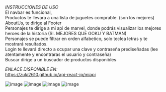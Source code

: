 


*INSTRUCCIONES DE USO* <br/>
El navbar es funcional, <br/>
Productos te llevara a una lista de juguetes comprable. (son los mejores) <br/>
AboutUs, te dirige al Footer <br/>
Personajes te dirige a mi api de marvel, donde podrás visualizar los mejores heroes de la historia (SI. MEJORES QUE GOKU Y BATMAN) <br/>
Personajes se puede filtrar en orden alfabetico, solo teclea letras y te mostrará resultados. <br/>
Login te llevará directo a ocupar una clave y contraseña prediseñadas (lee atentamente y encontraras el usuario y contraseña) <br/>
Buscar dirige a un buscador de productos disponibles <br/>

*ENLACE DISPONIBLE EN:* <br/>
https://zuki2610.github.io/api-react-ip/miapi <br/>

![image](https://user-images.githubusercontent.com/110415057/216370313-f3451284-da19-4a86-959f-f1fbe62f89eb.png)
![image](https://user-images.githubusercontent.com/110415057/215352293-d924a0f5-d1c4-4f82-ae70-a198dceab9a5.png)
![image](https://user-images.githubusercontent.com/110415057/215352311-797dd037-ef60-4d40-bce8-bdc7f2abe294.png)
![image](https://user-images.githubusercontent.com/110415057/215352320-5192bb4b-fe39-417e-9a1c-627bee569a38.png)
